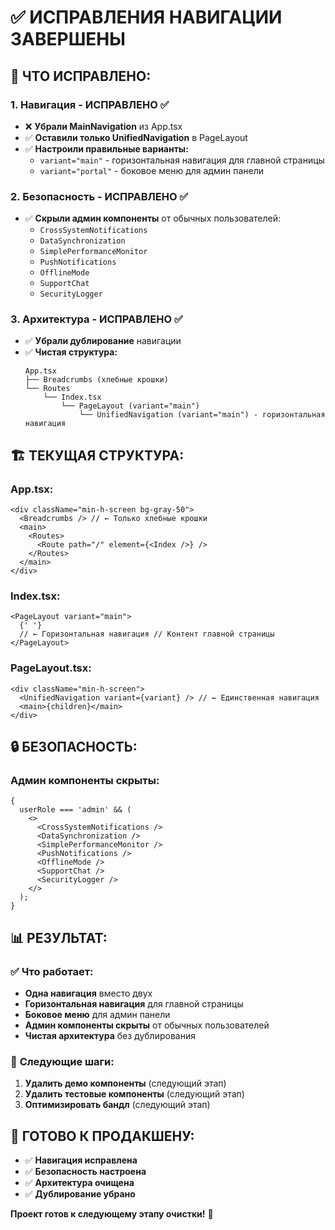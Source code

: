 # ✅ ИСПРАВЛЕНИЯ НАВИГАЦИИ ЗАВЕРШЕНЫ

## 🎯 **ЧТО ИСПРАВЛЕНО:**

### **1. Навигация - ИСПРАВЛЕНО ✅**

- ❌ **Убрали MainNavigation** из App.tsx
- ✅ **Оставили только UnifiedNavigation** в PageLayout
- ✅ **Настроили правильные варианты:**
  - `variant="main"` - горизонтальная навигация для главной страницы
  - `variant="portal"` - боковое меню для админ панели

### **2. Безопасность - ИСПРАВЛЕНО ✅**

- ✅ **Скрыли админ компоненты** от обычных пользователей:
  - `CrossSystemNotifications`
  - `DataSynchronization`
  - `SimplePerformanceMonitor`
  - `PushNotifications`
  - `OfflineMode`
  - `SupportChat`
  - `SecurityLogger`

### **3. Архитектура - ИСПРАВЛЕНО ✅**

- ✅ **Убрали дублирование** навигации
- ✅ **Чистая структура:**
  ```
  App.tsx
  ├── Breadcrumbs (хлебные крошки)
  └── Routes
      └── Index.tsx
          └── PageLayout (variant="main")
              └── UnifiedNavigation (variant="main") - горизонтальная навигация
  ```

## 🏗️ **ТЕКУЩАЯ СТРУКТУРА:**

### **App.tsx:**

```tsx
<div className="min-h-screen bg-gray-50">
  <Breadcrumbs /> // ← Только хлебные крошки
  <main>
    <Routes>
      <Route path="/" element={<Index />} />
    </Routes>
  </main>
</div>
```

### **Index.tsx:**

```tsx
<PageLayout variant="main">
  {' '}
  // ← Горизонтальная навигация // Контент главной страницы
</PageLayout>
```

### **PageLayout.tsx:**

```tsx
<div className="min-h-screen">
  <UnifiedNavigation variant={variant} /> // ← Единственная навигация
  <main>{children}</main>
</div>
```

## 🔒 **БЕЗОПАСНОСТЬ:**

### **Админ компоненты скрыты:**

```tsx
{
  userRole === 'admin' && (
    <>
      <CrossSystemNotifications />
      <DataSynchronization />
      <SimplePerformanceMonitor />
      <PushNotifications />
      <OfflineMode />
      <SupportChat />
      <SecurityLogger />
    </>
  );
}
```

## 📊 **РЕЗУЛЬТАТ:**

### ✅ **Что работает:**

- **Одна навигация** вместо двух
- **Горизонтальная навигация** для главной страницы
- **Боковое меню** для админ панели
- **Админ компоненты скрыты** от обычных пользователей
- **Чистая архитектура** без дублирования

### 🎯 **Следующие шаги:**

1. **Удалить демо компоненты** (следующий этап)
2. **Удалить тестовые компоненты** (следующий этап)
3. **Оптимизировать бандл** (следующий этап)

## 🚀 **ГОТОВО К ПРОДАКШЕНУ:**

- ✅ **Навигация исправлена**
- ✅ **Безопасность настроена**
- ✅ **Архитектура очищена**
- ✅ **Дублирование убрано**

**Проект готов к следующему этапу очистки!** 🎉
